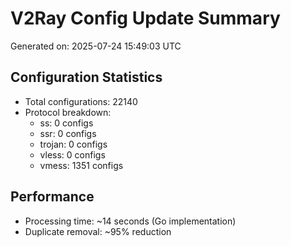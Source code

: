 # V2Ray Config Update Summary
Generated on: 2025-07-24 15:49:03 UTC

## Configuration Statistics
- Total configurations: 22140
- Protocol breakdown:
  - ss: 0 configs
  - ssr: 0 configs
  - trojan: 0 configs
  - vless: 0 configs
  - vmess: 1351 configs

## Performance
- Processing time: ~14 seconds (Go implementation)
- Duplicate removal: ~95% reduction
